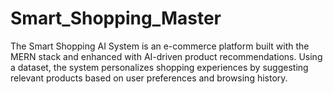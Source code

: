 # Smart_Shopping_Master
The Smart Shopping AI System is an e-commerce platform built with the MERN stack and enhanced with AI-driven product recommendations. Using a dataset, the system personalizes shopping experiences by suggesting relevant products based on user preferences and browsing history.
